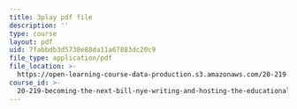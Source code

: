 ```yaml
---
title: 3play pdf file
description: ''
type: course
layout: pdf
uid: 7fabbdb3d5738e88da11a67883dc20c9
file_type: application/pdf
file_location: >-
  https://open-learning-course-data-production.s3.amazonaws.com/20-219-becoming-the-next-bill-nye-writing-and-hosting-the-educational-show-january-iap-2015/7fabbdb3d5738e88da11a67883dc20c9_Docl3KOqnHI.pdf
course_id: >-
  20-219-becoming-the-next-bill-nye-writing-and-hosting-the-educational-show-january-iap-2015
---
```

